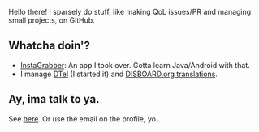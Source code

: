 Hello there! I sparsely do stuff, like making QoL issues/PR and managing small projects, on GitHub.

## Whatcha doin'?

* [InstaGrabber](https://github.com/austinhuang0131/instagrabber): An app I took over. Gotta learn Java/Android with that.
* I manage [DTel](https://github.com/austinhuang0131/dtel) (I started it) and [DISBOARD.org translations](https://github.com/austinhuang0131/disboard-i18n).

## Ay, ima talk to ya.

See [here](https://austinhuang.me/#hey-you-look-cool). Or use the email on the profile, yo.
